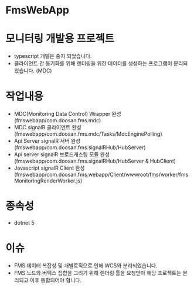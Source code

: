 # FmsWebApp

# 모니터링 개발용 프로젝트
- typescript 개발은 중지 되었습니다.
- 클라이언트 간 동기화를 위해 렌더링을 위한 데이터를 생성하는 프로그램이 분리되었습니다. (MDC)

# 작업내용
- MDC(Monitoring Data Control) Wrapper 완성(fmswebapp/com.doosan.fms.mdc)
- MDC signalR 클라이언트 완성(fmswebapp/com.doosan.fms.mdc/Tasks/MdcEnginePolling)
- Api Server signalR 서버 완성(fmswebapp/com.doosan.fms.signalRHub/HubServer)
- Api server signalR 브로드캐스팅 모듈 완성(fmswebapp/com.doosan.fms.signalRHub/HubServer & HubClient)
- Javascript signalR Client 완성 (fmswebapp/com.doosan.fms.webapp/Client/wwwroot/fms/worker/fmsMonitoringRenderWorker.js)

# 종속성
- dotnet 5

# 이슈
- FMS 데이터 복잡성 및 개별로직으로 인해 WCS와 분리되었습니다.
- FMS 노드와 버텍스 집합을 그리기 위해 렌더링 툴을 요청받아 해당 프로젝트는 분리되고 이후 통합되어야 합니다.
